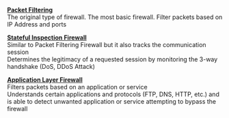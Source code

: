 **<u>Packet Filtering</u>**  
The original type of firewall. The most basic firewall. Filter packets based on IP Address and ports

**<u>Stateful Inspection Firewall</u>**  
Similar to Packet Filtering Firewall but it also tracks the communication session  
Determines the legitimacy of a requested session by monitoring the 3-way handshake (DoS, DDoS Attack)

**<u>Application Layer Firewall</u>**  
Filters packets based on an application or service  
Understands certain applications and protocols (FTP, DNS, HTTP, etc.) and is able to detect unwanted application or service attempting to bypass the firewall

